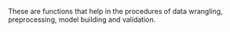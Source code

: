 These are functions that help in the procedures of data wrangling, preprocessing, model building and validation.